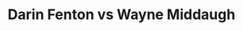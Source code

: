 ---
title: Darin Fenton vs Wayne Middaugh
player1:
  name: Fenton, Darin
  percent: 71
  wins: 1
  losses: 0
player2:
  name: Middaugh, Wayne
  percent: 72
  wins: 0
  losses: 1
games:
- player1:
    team: BC
    position: Lead
    percent: 71
    win: 1
    loss: 0
  player2:
    team: 'ON'
    position: Fourth
    percent: 72
    win: 0
    loss: 1
  event: Brier
  year: 1998
  draw: Round Robin(10)
  score: BC 6 - ON 5
- player1:
    team: MCA
    position: Second
    percent: 82
    win: 0
    loss: 1
  player2:
    team: MID
    position: Fourth
    percent: 98
    win: 1
    loss: 0
  event: Trials (Men)
  year: 2001
  draw: Round Robin(6)
  score: MCA 4 - MID 10
---